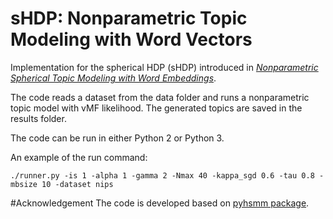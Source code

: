 # sHDP: Nonparametric Topic Modeling with Word Vectors 

Implementation for the spherical HDP (sHDP) introduced in [*Nonparametric Spherical Topic Modeling with Word Embeddings*](http://arxiv.org/pdf/1604.00126v1.pdf). 

The code reads a dataset from the data folder and runs a nonparametric topic model with vMF likelihood. The generated topics are saved in the results folder. 

The code can be run in either Python 2 or Python 3.

An example of the run command: 

```./runner.py -is 1 -alpha 1 -gamma 2 -Nmax 40 -kappa_sgd 0.6 -tau 0.8 -mbsize 10 -dataset nips ```


#Acknowledgement 
The code is developed based on [pyhsmm package](https://github.com/mattjj/pyhsmm).
